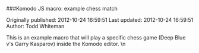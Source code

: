###Komodo JS macro: example chess match

Originally published: 2012-10-24 16:59:51
Last updated: 2012-10-24 16:59:51
Author: Todd Whiteman

This is an example macro that will play a specific chess game (Deep Blue v's Garry Kasparov) inside the Komodo editor.\n